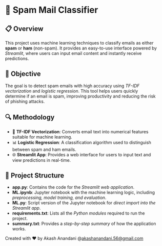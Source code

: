 📧 Spam Mail Classifier
=======================

📋 Overview
-----------

This project uses machine learning techniques to classify emails as either **spam** or **ham** (non-spam). It provides an easy-to-use interface powered by _Streamlit_, where users can input email content and instantly receive predictions.

🎯 Objective
------------

The goal is to detect spam emails with high accuracy using _TF-IDF vectorization_ and _logistic regression_. This tool helps users quickly determine if an email is spam, improving productivity and reducing the risk of phishing attacks.

🔍 Methodology
--------------

*   📝 **TF-IDF Vectorization**: Converts email text into numerical features suitable for machine learning.
*   📊 **Logistic Regression**: A classification algorithm used to distinguish between spam and ham emails.
*   🌐 **Streamlit App**: Provides a web interface for users to input text and view predictions in real-time.

📁 Project Structure
--------------------

*   **app.py**: Contains the code for the _Streamlit web application_.
*   **ML.ipynb**: Jupyter notebook with the machine learning logic, including _preprocessing, model training, and evaluation_.
*   **ML.py**: Script version of the Jupyter notebook for _direct import into the Streamlit app_.
*   **requirements.txt**: Lists all the _Python modules_ required to run the project.
*   **summary.txt**: Provides a _step-by-step summary_ of how the application works.


Created with ❤️ by Akash Anandani
@akashanandani.56@gmail.com
